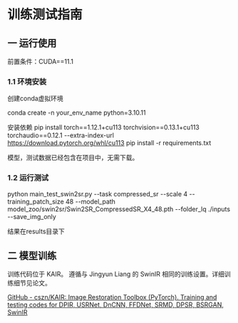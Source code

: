 # 训练测试指南

## 一 运行使用

前置条件：CUDA==11.1



### 1.1 环境安装

创建conda虚拟环境

conda create -n your_env_name python=3.10.11

安装依赖
pip install torch==1.12.1+cu113 torchvision==0.13.1+cu113 torchaudio==0.12.1 --extra-index-url https://download.pytorch.org/whl/cu113
pip install -r requirements.txt

模型，测试数据已经包含在项目中，无需下载。

### 1.2 运行测试

python main_test_swin2sr.py --task compressed_sr --scale 4 --training_patch_size 48 --model_path model_zoo/swin2sr/Swin2SR_CompressedSR_X4_48.pth --folder_lq ./inputs --save_img_only

结果在results目录下

## 二 模型训练

训练代码位于 KAIR。 遵循与 Jingyun Liang 的 SwinIR 相同的训练设置。详细训练细节见论文。

[GitHub - cszn/KAIR: Image Restoration Toolbox (PyTorch). Training and testing codes for DPIR, USRNet, DnCNN, FFDNet, SRMD, DPSR, BSRGAN, SwinIR](https://github.com/cszn/KAIR/)
